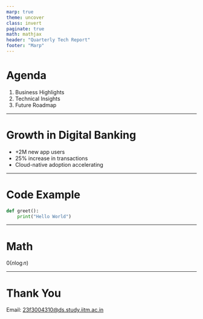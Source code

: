 ```yaml
---
marp: true
theme: uncover
class: invert
paginate: true
math: mathjax
header: "Quarterly Tech Report"
footer: "Marp"
---
```


# Agenda

1. Business Highlights  
2. Technical Insights  
3. Future Roadmap  

---

<!-- Slide with Background Image -->
<!-- _backgroundImage: url('https://images.unsplash.com/photo-1522202176988-66273c2fd55f') -->
<!-- _color: white-->

# Growth in Digital Banking

- +2M new app users  
- 25% increase in transactions  
- Cloud-native adoption accelerating  

---

# Code Example

```python
def greet():
    print("Hello World")
```
---
# Math
$\mathcal{0}(n\log{n})$


---
# Thank You
Email: 23f3004310@ds.study.iitm.ac.in

